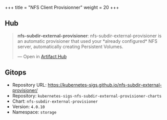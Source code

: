 +++
title = "NFS Client Provisionner"
weight = 20
+++

## Hub

<div class="artifacthub-widget" data-url="https://artifacthub.io/packages/helm/nfs-subdir-external-provisioner/nfs-subdir-external-provisioner" data-theme="light" data-header="true" data-responsive="false"><blockquote><p lang="en" dir="ltr"><b>nfs-subdir-external-provisioner</b>: nfs-subdir-external-provisioner is an automatic provisioner that used your *already configured* NFS server, automatically creating Persistent Volumes.</p>&mdash; Open in <a href="https://artifacthub.io/packages/helm/nfs-subdir-external-provisioner/nfs-subdir-external-provisioner">Artifact Hub</a></blockquote></div><script async src="https://artifacthub.io/artifacthub-widget.js"></script>

## Gitops

<!-- BEGIN_PORTEFAIX_DOC -->

* Repository URL: https://kubernetes-sigs.github.io/nfs-subdir-external-provisioner/
* Repository: `kubernetes-sigs-nfs-subdir-external-provisioner-charts`
* Chart: `nfs-subdir-external-provisioner`
* Version: `4.0.10`
* Namespace: `storage`

<!-- END_PORTEFAIX_DOC -->
